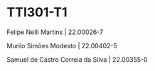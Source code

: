 # TTI301-T1
<p>Felipe Nelli Martins | 22.00026-7</p>
<p>Murilo Simões Modesto | 22.00402-5</p>
<p>Samuel de Castro Correia da Silva | 22.00355-0</p>